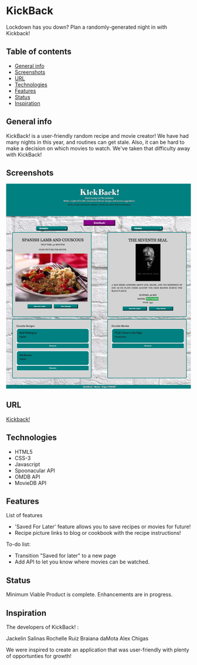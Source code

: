 # KickBack
Lockdown has you down? Plan a randomly-generated night in with Kickback!  


## Table of contents
* [General info](#general-info)
* [Screenshots](#screenshots)
* [URL](#URL)
* [Technologies](#technologies)
* [Features](#features)
* [Status](#status)
* [Inspiration](#inspiration)

## General info
KickBack! is a user-friendly random recipe and movie creator! We have had many nights in this year, and routines can get stale. Also, it can be hard to make a decision on which movies to watch. We've taken that difficulty away with KickBack! 

## Screenshots
![Kickback! Screenshot](./assets/images/Kickback_ScreenShot.png)

## URL
[Kickback!](https://achigas.github.io/KickBack/)

## Technologies
* HTML5
* CSS-3
* Javascript
* Spoonacular API
* OMDB API
* MovieDB API

## Features
List of features
* 'Saved For Later' feature allows you to save recipes or movies for future!
* Recipe picture links to blog or cookbook with the recipe instructions!

To-do list:
* Transition "Saved for later" to a new page
* Add API to let you know where movies can be watched.

## Status
Minimum Viable Product is complete. Enhancements are in progress. 

## Inspiration
The developers of KickBack! : 

Jackelin Salinas
Rochelle Ruiz
Braiana daMota
Alex Chigas

We were inspired to create an application that was user-friendly with plenty of opportunties for growth! 

